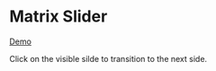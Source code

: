 Matrix Slider
=============

[Demo](https://rawgithub.com/kylereicks/matrix3d-slider/master/index.html)

Click on the visible silde to transition to the next side.
